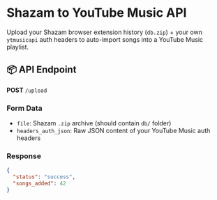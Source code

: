 # Shazam to YouTube Music API

Upload your Shazam browser extension history (`db.zip`) + your own `ytmusicapi` auth headers to auto-import songs into a YouTube Music playlist.

## 📦 API Endpoint

**POST** `/upload`

### Form Data

- `file`: Shazam `.zip` archive (should contain `db/` folder)
- `headers_auth_json`: Raw JSON content of your YouTube Music auth headers

### Response

```json
{
  "status": "success",
  "songs_added": 42
}
```
